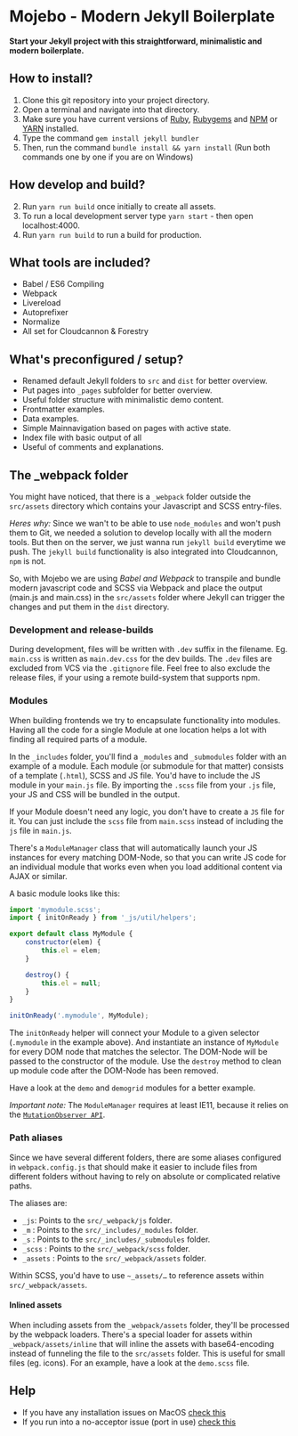 # Mojebo -  Modern Jekyll Boilerplate

**Start your Jekyll project with this straightforward, minimalistic and modern boilerplate.**

## How to install?

1. Clone this git repository into your project directory.
2. Open a terminal and navigate into that directory.
3. Make sure you have current versions of [Ruby](https://www.ruby-lang.org/en/downloads/), [Rubygems](https://rubygems.org/pages/download) and [NPM](https://www.npmjs.com) or [YARN](https://yarnpkg.con) installed.
4. Type the command `gem install jekyll bundler`
5. Then, run the command `bundle install && yarn install` (Run both commands one by one if you are on Windows)

## How develop and build?

2. Run `yarn run build` once initially to create all assets.
2. To run a local development server type `yarn start` - then open localhost:4000.
2. Run `yarn run build` to run a build for production.

## What tools are included?

- Babel / ES6 Compiling
- Webpack
- Livereload
- Autoprefixer
- Normalize
- All set for Cloudcannon & Forestry

## What's preconfigured / setup?

- Renamed default Jekyll folders to `src` and `dist` for better overview.
- Put pages into `_pages` subfolder for better overview.
- Useful folder structure with minimalistic demo content.
- Frontmatter examples.
- Data examples.
- Simple Mainnavigation based on pages with active state.
- Index file with basic output of all
- Useful of comments and explanations.

## The \_webpack folder

You might have noticed, that there is a `_webpack` folder outside the `src/assets` directory which contains your Javascript and SCSS entry-files.

*Heres why:*
Since we wan't to be able to use `node_modules` and won't push them to Git, we needed a solution to develop locally with all the modern tools. But then on the server, we just wanna run `jekyll build` everytime we push.
The `jekyll build` functionality is also integrated into Cloudcannon, `npm` is not.

So, with Mojebo we are using *Babel and Webpack* to transpile and bundle modern javascript code and SCSS via Webpack and place the output (main.js and main.css) in the `src/assets` folder where Jekyll can trigger the changes and put them in the `dist` directory.

### Development and release-builds

During development, files will be written with `.dev` suffix in the filename. Eg. `main.css` is written as `main.dev.css` 
for the dev builds. The `.dev` files are excluded from VCS via the `.gitignore` file. Feel free to also exclude the release
files, if your using a remote build-system that supports npm.

### Modules

When building frontends we try to encapsulate functionality into modules. 
Having all the code for a single Module at one location helps a lot with finding all required parts of a module.

In the `_includes` folder, you'll find a `_modules` and `_submodules` folder with an example of a module. Each module 
(or submodule for that matter) consists of a template (`.html`), SCSS and JS file. You'd have to include the JS module in your 
`main.js` file. By importing the `.scss` file from your `.js` file, your JS and CSS will be bundled in the output.

If your Module doesn't need any logic, you don't have to create a `JS` file for it. You can just include the `scss` file
from `main.scss` instead of including the `js` file in `main.js`.

There's a `ModuleManager` class that will automatically launch your JS instances for every matching DOM-Node, so that you can
write JS code for an individual module that works even when you load additional content via AJAX or similar.

A basic module looks like this:

```javascript 1.7
import 'mymodule.scss';
import { initOnReady } from '_js/util/helpers';

export default class MyModule {
    constructor(elem) {
        this.el = elem;
    }

    destroy() {
        this.el = null;
    }
}

initOnReady('.mymodule', MyModule);
```

The `initOnReady` helper will connect your Module to a given selector (`.mymodule` in the example above). And instantiate
an instance of `MyModule` for every DOM node that matches the selector. The DOM-Node will be passed to the constructor
of the module. 
Use the `destroy` method to clean up module code after the DOM-Node has been removed.

Have a look at the `demo` and `demogrid` modules for a better example.

_Important note:_ The `ModuleManager` requires at least IE11, because it relies on the [`MutationObserver API`](https://developer.mozilla.org/en-US/docs/Web/API/MutationObserver).

### Path aliases

Since we have several different folders, there are some aliases configured in `webpack.config.js` that should make it easier
to include files from different folders without having to rely on absolute or complicated relative paths.

The aliases are:
 - `_js`: Points to the `src/_webpack/js` folder.
 - `_m` : Points to the `src/_includes/_modules` folder.
 - `_s` : Points to the `src/_includes/_submodules` folder.
 - `_scss` : Points to the `src/_webpack/scss` folder.
 - `_assets` : Points to the `src/_webpack/assets` folder.
 
Within SCSS, you'd have to use `~_assets/…` to reference assets within `src/_webpack/assets`.

#### Inlined assets

When including assets from the `_webpack/assets` folder, they'll be processed by the webpack loaders. There's a special
loader for assets within `_webpack/assets/inline` that will inline the assets with base64-encoding instead of funneling the file
to the `src/assets` folder. This is useful for small files (eg. icons). For an example, have a look at the `demo.scss` file.

## Help
- If you have any installation issues on MacOS [check this](https://stackoverflow.com/a/26600110)
- If you run into a no-acceptor issue (port in use) [check this](https://gist.github.com/whomwah/6068816)

